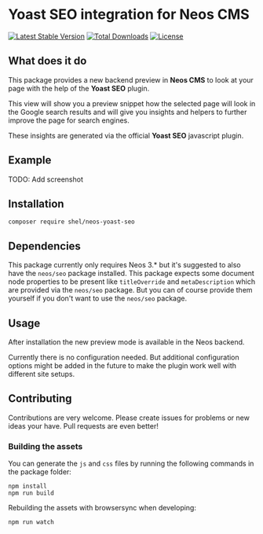 # Yoast SEO integration for Neos CMS

[![Latest Stable Version](https://poser.pugx.org/shel/yoast-seo-neos/v/stable)](https://packagist.org/packages/shel/yoast-seo-neos)
[![Total Downloads](https://poser.pugx.org/shel/yoast-seo-neos/downloads)](https://packagist.org/packages/shel/yoast-seo-neos)
[![License](https://poser.pugx.org/shel/yoast-seo-neos/license)](https://packagist.org/packages/shel/yoast-seo-neos)

## What does it do

This package provides a new backend preview in **Neos CMS** to look at your page with the help of the **Yoast SEO** plugin.

This view will show you a preview snippet how the selected page will look in the Google search results
and will give you insights and helpers to further improve the page for search engines.

These insights are generated via the official **Yoast SEO** javascript plugin.

## Example

TODO: Add screenshot 

## Installation

    composer require shel/neos-yoast-seo
    
## Dependencies

This package currently only requires Neos 3.* but it's suggested to also have the `neos/seo` package installed.
This package expects some document node properties to be present like `titleOverride` and `metaDescription` which
are provided via the `neos/seo` package. But you can of course provide them yourself if you don't want to use
the `neos/seo` package.

## Usage

After installation the new preview mode is available in the Neos backend.

Currently there is no configuration needed. But additional configuration options
might be added in the future to make the plugin work well with different site setups.  

## Contributing

Contributions are very welcome. 
Please create issues for problems or new ideas your have.
Pull requests are even better!

### Building the assets

You can generate the `js` and `css` files by running the following commands in the package folder:

    npm install
    npm run build
    
Rebuilding the assets with browsersync when developing:

    npm run watch
